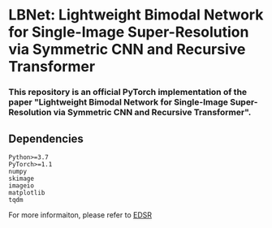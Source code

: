 # LBNet: Lightweight Bimodal Network for Single-Image Super-Resolution via Symmetric CNN and Recursive Transformer
### This repository is an official PyTorch implementation of the paper "Lightweight Bimodal Network for Single-Image Super-Resolution via Symmetric CNN and Recursive Transformer".


## Dependencies
```
Python>=3.7 
PyTorch>=1.1
numpy 
skimage 
imageio 
matplotlib 
tqdm
```

For more informaiton, please refer to <a href="https://github.com/thstkdgus35/EDSR-PyTorch">EDSR</a>
